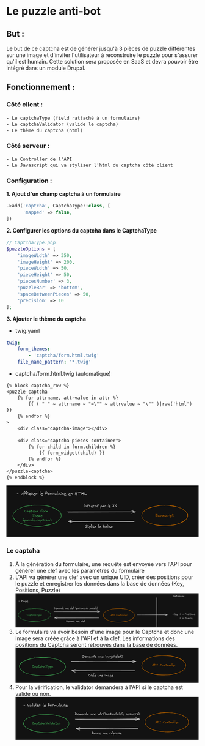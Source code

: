 # Le puzzle anti-bot

## But :
Le but de ce captcha est de générer jusqu'à 3 pièces de puzzle différentes sur une image et d'inviter l'utilisateur à reconstruire le puzzle pour s'assurer qu'il est humain.
Cette solution sera proposée en SaaS et devra pouvoir être intégré dans un module Drupal.

## Fonctionnement : 

### Côté client : 
    - Le captchaType (field rattaché à un formulaire)
    - Le captchaValidator (valide le captcha)
    - Le thème du captcha (html)

### Côté serveur :
    - Le Controller de l'API
    - Le Javascript qui va styliser l'html du captcha côté client

### Configuration :
**1. Ajout d'un champ captcha à un formulaire** 
```php
->add('captcha', CaptchaType::class, [
      'mapped' => false,
])
```

**2. Configurer les options du captcha dans le CaptchaType**
```php
// CaptchaType.php
$puzzleOptions = [
    'imageWidth' => 350,
    'imageHeight' => 200,
    'pieceWidth' => 50,
    'pieceHeight' => 50,
    'piecesNumber' => 3,
    'puzzleBar' => 'bottom',
    'spaceBetweenPieces' => 50,
    'precision' => 10
];     
``` 

**3. Ajouter le thème du captcha**

- twig.yaml
```yaml
twig:
    form_themes:
        - 'captcha/form.html.twig'
    file_name_pattern: '*.twig'
```

- captcha/form.html.twig (automatique)
```twig
{% block captcha_row %}
<puzzle-captcha 
    {% for attrname, attrvalue in attr %}
        {{ ( " " ~ attrname ~ "=\"" ~ attrvalue ~ "\"" )|raw('html') }}
    {% endfor %}
>
    <div class="captcha-image"></div>

    <div class="captcha-pieces-container">    
        {% for child in form.children %}
            {{ form_widget(child) }}
        {% endfor %}
    </div>
</puzzle-captcha>
{% endblock %}
```
![Formulaire en HTML](assets/images/readme/4.png)


### Le captcha 

1. À la génération du formulaire, une requête est envoyée vers l'API pour générer une clef avec les paramètres du formulaire
2. L'API va générer une clef avec un unique UID, créer des positions pour le puzzle et enregistrer les données dans la base de données (Key, Positions, Puzzle)  
![Fonctionnement du service quand une page est généree](assets/images/readme/1.png)
3. Le formulaire va avoir besoin d'une image pour le Captcha et donc une image sera créée grâce à l'API et à la clef. Les informations des positions du Captcha seront retrouvés dans la base de données.
![Création de l'image](assets/images/readme/2.png)
4. Pour la vérification, le validator demandera à l'API si le captcha est valide ou non. 
![Valider le captcha](assets/images/readme/3.png)

